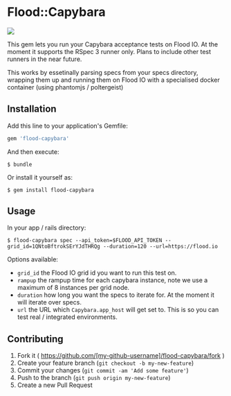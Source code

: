 # Flood::Capybara

![](http://i.imgur.com/4nAHS.gif)

This gem lets you run your Capybara acceptance tests on Flood IO. At the moment it supports the RSpec 3 runner only. Plans to include other test runners in the near future.

This works by essetinally parsing specs from your specs directory, wrapping them up and running them on Flood IO with a specialised docker container (using phantomjs / poltergeist)

## Installation

Add this line to your application's Gemfile:

```ruby
gem 'flood-capybara'
```

And then execute:

    $ bundle

Or install it yourself as:

    $ gem install flood-capybara

## Usage

In your app / rails directory:

    $ flood-capybara spec --api_token=$FLOOD_API_TOKEN --grid_id=1QNtoBftrokSErYJdTHRQg --duration=120 --url=https://flood.io

Options available:

- `grid_id` the Flood IO grid id you want to run this test on.
- `rampup` the rampup time for each capybara instance, note we use a maximum of 8 instances per grid node.
- `duration` how long you want the specs to iterate for. At the moment it will iterate over specs.
- `url` the URL which `Capybara.app_host` will get set to. This is so you can test real / integrated environments.

## Contributing

1. Fork it ( https://github.com/[my-github-username]/flood-capybara/fork )
2. Create your feature branch (`git checkout -b my-new-feature`)
3. Commit your changes (`git commit -am 'Add some feature'`)
4. Push to the branch (`git push origin my-new-feature`)
5. Create a new Pull Request
